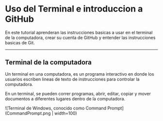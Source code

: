 Uso del Terminal e introduccion a GitHub
=======================

En este tutorial aprenderan las instrucciones basicas a usar en el terminal de la computadora, crear su cuenta de GitHub y entender las instrucciones basicas de Git.

__________________________________________________

Terminal de la computadora
-------------------------

Un terminal en una computadora, es un programa interactivo en donde los usuarios escriben lineas de texto de instrucciones para controlar la computadora.

En un terminal, se pueden correr programas, abrir, editar, copiar y mover documentos a diferentes lugares dentro de la computadora. 

![Terminal de Windows, conocido como Command Prompt](CommandPrompt.png | width=100)